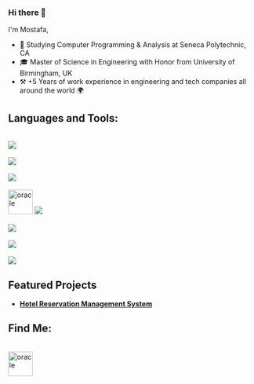 ### Hi there 👋

I'm Mostafa,
<br>

<!--![](https://komarev.com/ghpvc/?username=most4f4)-->

- 🔭 Studying Computer Programming & Analysis at Seneca Polytechnic, CA
- 🎓 Master of Science in Engineering with Honor from University of Birmingham, UK
- ⚒️ +5 Years of work experience in engineering and tech companies all around the world 🌍

## Languages and Tools:

<p>
    <br>
    <img src="https://skillicons.dev/icons?i=py,java,cpp,c,swift,php" />
    <br>
    <br>
    <img src="https://skillicons.dev/icons?i=js,html,css,sass,nodejs,express" />
    <br>
    <br>
    <img src="https://skillicons.dev/icons?i=react,nextjs,angular,bootstrap,tailwind,wordpress" />
    <br>
    <br>
    <img src="https://icongr.am/devicon/oracle-original.svg?size=128&color=currentColor" alt="oracle" width="50" height="50"/> 
    <img src="https://skillicons.dev/icons?i=postgres,mongodb,firebase,mysql,docker" />
    <br>
    <br>
    <img src="https://skillicons.dev/icons?i=aws,gherkin,autocad,regex,atom,vite" />
    <br>
    <br>
    <img src="https://skillicons.dev/icons?i=visualstudio,vscode,github,githubactions,git,postman" />
    <br>
    <br>
    <img src="https://skillicons.dev/icons?i=windows,apple,linux,ubuntu" />
  </a>
</p>

## Featured Projects

- [**Hotel Reservation Management System**](https://github.com/most4f4/Hotel-Reservation-Management-System-)

## Find Me:

<br>
<a href="https://www.linkedin.com/in/mostafa-shah/"><img src="https://icongr.am/devicon/linkedin-original.svg?size=128&color=currentColor" alt="oracle" width="50" height="50"/></a>
